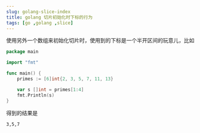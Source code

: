 ```yaml
---
slug: golang-slice-index
title: golang 切片初始化时下标的行为
tags: [go ,golang ,slice]
---
```


使用另外一个数组来初始化切片时，使用到的下标是一个半开区间的玩意儿，比如

```go
package main

import "fmt"

func main() {
	primes := [6]int{2, 3, 5, 7, 11, 13}

	var s []int = primes[1:4]
	fmt.Println(s)
}
```

得到的结果是

```
3,5,7
```
